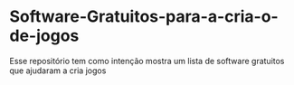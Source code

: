 # Software-Gratuitos-para-a-cria-o-de-jogos
Esse repositório tem como intenção mostra um lista de software gratuitos que ajudaram a cria jogos 
